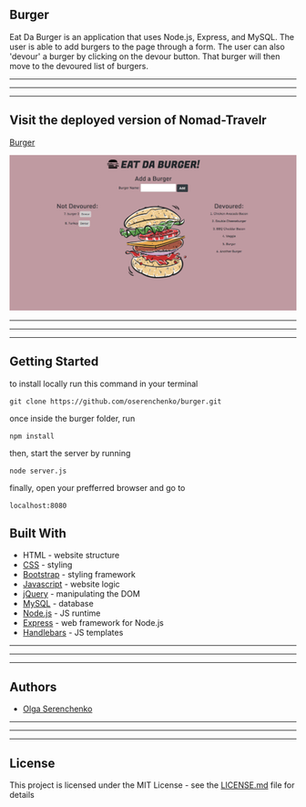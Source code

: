 ## Burger
Eat Da Burger is an application that uses Node.js, Express, and MySQL. The user is able to add burgers to the page through a form. The user can also 'devour' a burger by clicking on the devour button. That burger will then move to the devoured list of burgers.

______________
______________
______________
## Visit the deployed version of Nomad-Travelr
[Burger](https://shrouded-escarpment-96861.herokuapp.com/)

![burger](burger.png)

______________
______________
______________

## Getting Started
to install locally run this command in your terminal
```
git clone https://github.com/oserenchenko/burger.git
```
once inside the burger folder, run 
```
npm install
```
then, start the server by running 
```
node server.js
```
finally, open your prefferred browser and go to
```
localhost:8080
```

## Built With
* HTML - website structure
* [CSS](https://css-tricks.com/) - styling
* [Bootstrap](https://getbootstrap.com/) - styling framework
* [Javascript](https://www.javascript.com/) - website logic
* [jQuery](https://jquery.com/) - manipulating the DOM
* [MySQL](https://www.mysql.com/) - database
* [Node.js](https://nodejs.org/en/) - JS runtime
* [Express](https://expressjs.com/) - web framework for Node.js
* [Handlebars](https://handlebarsjs.com/) - JS templates

______________
______________
______________
## Authors
* [Olga Serenchenko](https://github.com/oserenchenko)

______________
______________
______________
## License
This project is licensed under the MIT License - see the [LICENSE.md](LICENSE.md) file for details
